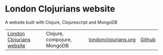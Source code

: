 <link href="index.css" rel="stylesheet" type="text/css">

# London Clojurians website

A website built with Clojure, Clojurescript and MongoDB

<table>
<tr>
<td><a href="london-clojurians-website.html">London Clojurians website</a></td>
<td>Clojure, compojure, MongoDB</td>
<td><a href="http://londonclojurians.org/">londonclojurians.org</a></td>
<td><a href="https://github.com/dalethatcher/ldncljweb">Github</a></td>
</tr>
</table>
